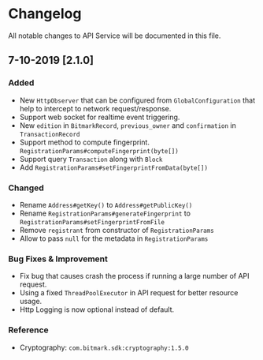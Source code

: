 # Changelog
All notable changes to API Service will be documented in this file.

## 7-10-2019 [2.1.0]
### Added
- New `HttpObserver` that can be configured from `GlobalConfiguration` that help to intercept to network request/response.
- Support web socket for realtime event triggering.
- New `edition` in `BitmarkRecord`, `previous_owner` and `confirmation` in `TransactionRecord`
- Support method to compute fingerprint. `RegistrationParams#computeFingerprint(byte[])`
- Support query `Transaction` along with `Block`
- Add `RegistrationParams#setFingerprintFromData(byte[])`

### Changed
- Rename `Address#getKey()` to `Address#getPublicKey()`
- Rename `RegistrationParams#generateFingerprint` to `RegistrationParams#setFingerprintFromFile`
- Remove `registrant` from constructor of `RegistrationParams`
- Allow to pass `null` for the metadata in `RegistrationParams`

### Bug Fixes & Improvement
- Fix bug that causes crash the process if running a large number of API request.
- Using a fixed `ThreadPoolExecutor` in API request for better resource usage.
- Http Logging is now optional instead of default. 

### Reference
- Cryptography: `com.bitmark.sdk:cryptography:1.5.0`
